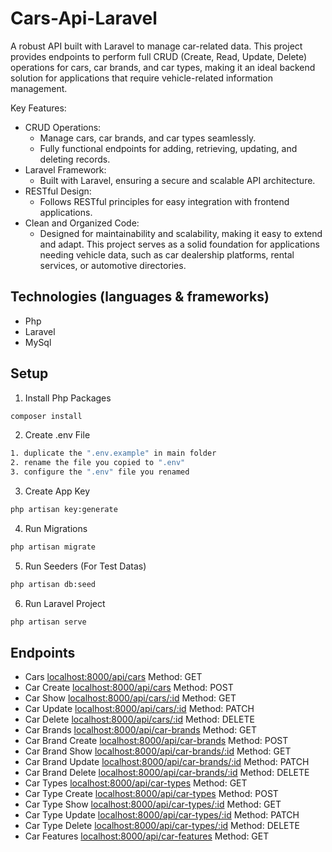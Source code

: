 # Cars-Api-Laravel

A robust API built with Laravel to manage car-related data. This project provides endpoints to perform full CRUD (Create, Read, Update, Delete) operations for cars, car brands, and car types, making it an ideal backend solution for applications that require vehicle-related information management.

Key Features:
- CRUD Operations:
    - Manage cars, car brands, and car types seamlessly.
    - Fully functional endpoints for adding, retrieving, updating, and deleting records.
- Laravel Framework:
    - Built with Laravel, ensuring a secure and scalable API architecture.
- RESTful Design:
    - Follows RESTful principles for easy integration with frontend applications.
- Clean and Organized Code:
    - Designed for maintainability and scalability, making it easy to extend and adapt.
This project serves as a solid foundation for applications needing vehicle data, such as car dealership platforms, rental services, or automotive directories.

## Technologies (languages & frameworks)

- Php
- Laravel
- MySql

## Setup

1. Install Php Packages
```sh
composer install
```
2. Create .env File
```sh
1. duplicate the ".env.example" in main folder
2. rename the file you copied to ".env"
3. configure the ".env" file you renamed
```
3. Create App Key
```sh
php artisan key:generate
```
4. Run Migrations
```sh
php artisan migrate
```
5. Run Seeders (For Test Datas)
```sh
php artisan db:seed
```
6. Run Laravel Project
```sh
php artisan serve
```

## Endpoints

- Cars [localhost:8000/api/cars](http://localhost:8000/api/cars) Method: GET
- Car Create [localhost:8000/api/cars](http://localhost:8000/api/cars) Method: POST
- Car Show [localhost:8000/api/cars/:id](http://localhost:8000/api/cars/:id) Method: GET
- Car Update [localhost:8000/api/cars/:id](http://localhost:8000/api/cars/:id) Method: PATCH
- Car Delete [localhost:8000/api/cars/:id](http://localhost:8000/api/cars/:id) Method: DELETE
- Car Brands [localhost:8000/api/car-brands](http://localhost:8000/api/car-brands) Method: GET
- Car Brand Create [localhost:8000/api/car-brands](http://localhost:8000/api/car-brands) Method: POST
- Car Brand Show [localhost:8000/api/car-brands/:id](http://localhost:8000/api/car-brands/:id) Method: GET
- Car Brand Update [localhost:8000/api/car-brands/:id](http://localhost:8000/api/car-brands/:id) Method: PATCH
- Car Brand Delete [localhost:8000/api/car-brands/:id](http://localhost:8000/api/car-brands/:id) Method: DELETE
- Car Types [localhost:8000/api/car-types](http://localhost:8000/api/car-types) Method: GET
- Car Type Create [localhost:8000/api/car-types](http://localhost:8000/api/car-types) Method: POST
- Car Type Show [localhost:8000/api/car-types/:id](http://localhost:8000/api/car-types/:id) Method: GET
- Car Type Update [localhost:8000/api/car-types/:id](http://localhost:8000/api/car-types/:id) Method: PATCH
- Car Type Delete [localhost:8000/api/car-types/:id](http://localhost:8000/api/car-types/:id) Method: DELETE
- Car Features [localhost:8000/api/car-features](http://localhost:8000/api/car-features) Method: GET

